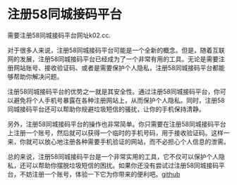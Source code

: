 # 注册58同城接码平台

需要注册58同城接码平台网址k02.cc. 

对于很多人来说，注册58同城接码平台可能是一个全新的概念。但是，随着互联网的发展，注册58同城接码平台已经成为了一个非常有用的工具。无论是需要注册网站账号、接收验证码、或者是需要保护个人隐私，注册58同城接码平台都能够帮助你解决问题。

注册58同城接码平台的优势之一就是其安全性。通过注册58同城接码平台，你可以避免将个人手机号暴露在各种注册网站上，从而保护个人隐私。同时，注册58同城接码平台还可以帮助你规避垃圾短信的骚扰，让你的手机保持清静。

另外，注册58同城接码平台的操作也非常简单。你只需要在注册58同城接码平台上注册一个账号，然后就可以获得一个临时的手机号码，用于接收验证码。这样一来，你就可以放心地注册各种需要手机验证的网站，而不必担心个人信息的泄需。

总的来说，注册58同城接码平台是一个非常实用的工具，它不仅可以保护个人隐私，还可以帮助你摆脱垃圾短信的困扰。如果你还没有尝试过注册58同城接码平台，不妨注册一个账号，体验一下它为你带来的便利吧。[github](https://github.com)